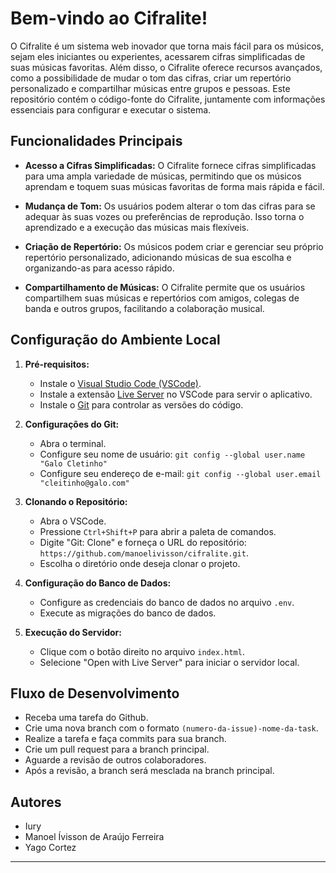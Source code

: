 # Bem-vindo ao Cifralite!

O Cifralite é um sistema web inovador que torna mais fácil para os músicos, sejam eles iniciantes ou experientes, acessarem cifras simplificadas de suas músicas favoritas. Além disso, o Cifralite oferece recursos avançados, como a possibilidade de mudar o tom das cifras, criar um repertório personalizado e compartilhar músicas entre grupos e pessoas. Este repositório contém o código-fonte do Cifralite, juntamente com informações essenciais para configurar e executar o sistema.

## Funcionalidades Principais

- **Acesso a Cifras Simplificadas:** O Cifralite fornece cifras simplificadas para uma ampla variedade de músicas, permitindo que os músicos aprendam e toquem suas músicas favoritas de forma mais rápida e fácil.

- **Mudança de Tom:** Os usuários podem alterar o tom das cifras para se adequar às suas vozes ou preferências de reprodução. Isso torna o aprendizado e a execução das músicas mais flexíveis.

- **Criação de Repertório:** Os músicos podem criar e gerenciar seu próprio repertório personalizado, adicionando músicas de sua escolha e organizando-as para acesso rápido.

- **Compartilhamento de Músicas:** O Cifralite permite que os usuários compartilhem suas músicas e repertórios com amigos, colegas de banda e outros grupos, facilitando a colaboração musical.

## Configuração do Ambiente Local

1. **Pré-requisitos:**
   - Instale o [Visual Studio Code (VSCode)](https://code.visualstudio.com/).
   - Instale a extensão [Live Server](https://marketplace.visualstudio.com/items?itemName=ritwickdey.LiveServer) no VSCode para servir o aplicativo.
   - Instale o [Git](https://git-scm.com/) para controlar as versões do código.

2. **Configurações do Git:**
   - Abra o terminal.
   - Configure seu nome de usuário: `git config --global user.name "Galo Cletinho"`
   - Configure seu endereço de e-mail: `git config --global user.email "cleitinho@galo.com"`

3. **Clonando o Repositório:**
   - Abra o VSCode.
   - Pressione `Ctrl+Shift+P` para abrir a paleta de comandos.
   - Digite "Git: Clone" e forneça o URL do repositório: `https://github.com/manoelivisson/cifralite.git`.
   - Escolha o diretório onde deseja clonar o projeto.

4. **Configuração do Banco de Dados:**
   - Configure as credenciais do banco de dados no arquivo `.env`.
   - Execute as migrações do banco de dados.

5. **Execução do Servidor:**
   - Clique com o botão direito no arquivo `index.html`.
   - Selecione "Open with Live Server" para iniciar o servidor local.

## Fluxo de Desenvolvimento

- Receba uma tarefa do Github.
- Crie uma nova branch com o formato `(numero-da-issue)-nome-da-task`.
- Realize a tarefa e faça commits para sua branch.
- Crie um pull request para a branch principal.
- Aguarde a revisão de outros colaboradores.
- Após a revisão, a branch será mesclada na branch principal.

## Autores

- Iury
- Manoel Ívisson de Araújo Ferreira
- Yago Cortez

---
